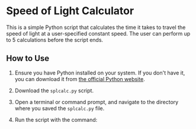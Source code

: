 # Speed of Light Calculator

This is a simple Python script that calculates the time it takes to travel the speed of light at a user-specified constant speed. The user can perform up to 5 calculations before the script ends.

## How to Use

1. Ensure you have Python installed on your system. If you don't have it, you can download it from [the official Python website](https://www.python.org/downloads/).

2. Download the `splcalc.py` script.

3. Open a terminal or command prompt, and navigate to the directory where you saved the `splcalc.py` file.

4. Run the script with the command:


